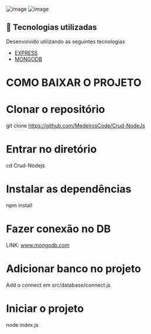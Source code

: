 ![image](https://user-images.githubusercontent.com/90536013/196011879-9b4d6992-97f1-483c-8bda-82491ff509d6.png)
![image](https://user-images.githubusercontent.com/90536013/196011996-86ebc93f-dcad-4b6a-a0a2-377a001df450.png)



## 🚀 Tecnologias utilizadas

Desenvolvido utilizando as seguintes tecnologias

- [EXPRESS](https://www.npmjs.com/package/express)
- [MONGODB](https://www.npmjs.com/package/mongoose)

# COMO BAIXAR O PROJETO

# Clonar o repositório
 git clone https://github.com/MedeirosCode/Crud-NodeJs

 # Entrar no diretório
   cd Crud-Nodejs

 # Instalar as dependências
   npm install
  
  # Fazer conexão no DB
   LINK: www.mongodb.com
  
  # Adicionar banco no projeto
   Add o connect em src/database/connect.js
  
   # Iniciar o projeto
   node index.js
